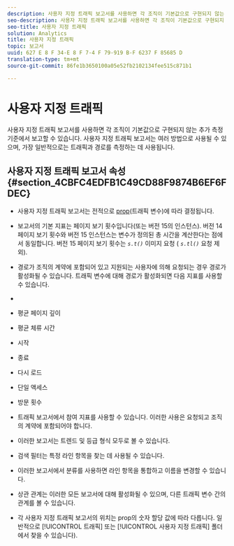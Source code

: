 ```yaml
---
description: 사용자 지정 트래픽 보고서를 사용하면 각 조직이 기본값으로 구현되지 않는 추가 측정기준에서 보고할 수 있습니다. 사용자 지정 트래픽 보고서는 여러 방법으로 사용될 수 있으며, 가장 일반적으로는 트래픽과 경로를 측정하는 데 사용됩니다.
seo-description: 사용자 지정 트래픽 보고서를 사용하면 각 조직이 기본값으로 구현되지 않는 추가 측정기준에서 보고할 수 있습니다. 사용자 지정 트래픽 보고서는 여러 방법으로 사용될 수 있으며, 가장 일반적으로는 트래픽과 경로를 측정하는 데 사용됩니다.
seo-title: 사용자 지정 트래픽
solution: Analytics
title: 사용자 지정 트래픽
topic: 보고서
uuid: 627 E 8 F 34-E 8 F 7-4 F 79-919 B-F 6237 F 85685 D
translation-type: tm+mt
source-git-commit: 86fe1b3650100a05e52fb2102134fee515c871b1

---
```



# 사용자 지정 트래픽

사용자 지정 트래픽 보고서를 사용하면 각 조직이 기본값으로 구현되지 않는 추가 측정기준에서 보고할 수 있습니다. 사용자 지정 트래픽 보고서는 여러 방법으로 사용될 수 있으며, 가장 일반적으로는 트래픽과 경로를 측정하는 데 사용됩니다.

## 사용자 지정 트래픽 보고서 속성 {#section_4CBFC4EDFB1C49CD88F9874B6EF6FDEC}

* 사용자 지정 트래픽 보고서는 전적으로 [prop](https://marketing.adobe.com/resources/help/en_US/sc/implement/index.html?f=c_propn)(트래픽 변수)에 따라 결정됩니다.
* 보고서의 기본 지표는 페이지 보기 횟수입니다(또는 버전 15의 인스턴스). 버전 14 페이지 보기 횟수와 버전 15 인스턴스는 변수가 정의된 총 시간을 계산한다는 점에서 동일합니다. 버전 15 페이지 보기 횟수는  *`s.t()`* 이미지 요청 ( *`s.tl()`* 요청 제외).

* 경로가 조직의 계약에 포함되어 있고 지원되는 사용자에 의해 요청되는 경우 경로가 활성화될 수 있습니다. 트래픽 변수에 대해 경로가 활성화되면 다음 지표를 사용할 수 있습니다.
* 

   * 평균 페이지 깊이
   * 평균 체류 시간
   * 시작
   * 종료
   * 다시 로드
   * 단일 액세스
   * 방문 횟수

* 트래픽 보고서에서 참여 지표를 사용할 수 있습니다. 이러한 사용은 요청되고 조직의 계약에 포함되어야 합니다.
* 이러한 보고서는 트렌드 및 등급 형식 모두로 볼 수 있습니다.
* 검색 필터는 특정 라인 항목을 찾는 데 사용될 수 있습니다.
* 이러한 보고서에서 분류를 사용하면 라인 항목을 통합하고 이름을 변경할 수 있습니다.
* 상관 관계는 이러한 모든 보고서에 대해 활성화될 수 있으며, 다른 트래픽 변수 간의 관계를 볼 수 있습니다.
* 각 사용자 지정 트래픽 보고서의 위치는 prop의 숫자 할당 값에 따라 다릅니다. 일반적으로 [!UICONTROL 트래픽] 또는 [!UICONTROL 사용자 지정 트래픽] 폴더에서 찾을 수 있습니다).

